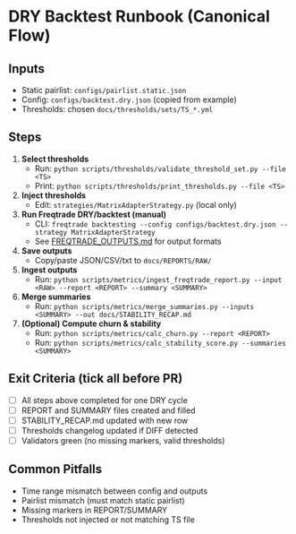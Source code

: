 # DRY Backtest Runbook (Canonical Flow)

## Inputs
- Static pairlist: `configs/pairlist.static.json`
- Config: `configs/backtest.dry.json` (copied from example)
- Thresholds: chosen `docs/thresholds/sets/TS_*.yml`

## Steps
1. **Select thresholds**
   - Run: `python scripts/thresholds/validate_threshold_set.py --file <TS>`
   - Print: `python scripts/thresholds/print_thresholds.py --file <TS>`
2. **Inject thresholds**
   - Edit: `strategies/MatrixAdapterStrategy.py` (local only)
3. **Run Freqtrade DRY/backtest (manual)**
   - CLI: `freqtrade backtesting --config configs/backtest.dry.json --strategy MatrixAdapterStrategy`
   - See [FREQTRADE_OUTPUTS.md](../FREQTRADE_OUTPUTS.md) for output formats
4. **Save outputs**
   - Copy/paste JSON/CSV/txt to `docs/REPORTS/RAW/`
5. **Ingest outputs**
   - Run: `python scripts/metrics/ingest_freqtrade_report.py --input <RAW> --report <REPORT> --summary <SUMMARY>`
6. **Merge summaries**
   - Run: `python scripts/metrics/merge_summaries.py --inputs <SUMMARY> --out docs/STABILITY_RECAP.md`
7. **(Optional) Compute churn & stability**
   - Run: `python scripts/metrics/calc_churn.py --report <REPORT>`
   - Run: `python scripts/metrics/calc_stability_score.py --summaries <SUMMARY>`

## Exit Criteria (tick all before PR)
- [ ] All steps above completed for one DRY cycle
- [ ] REPORT and SUMMARY files created and filled
- [ ] STABILITY_RECAP.md updated with new row
- [ ] Thresholds changelog updated if DIFF detected
- [ ] Validators green (no missing markers, valid thresholds)

## Common Pitfalls
- Time range mismatch between config and outputs
- Pairlist mismatch (must match static pairlist)
- Missing markers in REPORT/SUMMARY
- Thresholds not injected or not matching TS file
